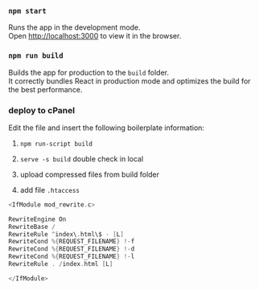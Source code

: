 ### `npm start`

Runs the app in the development mode.<br />
Open [http://localhost:3000](http://localhost:3000) to view it in the browser.

### `npm run build`

Builds the app for production to the `build` folder.<br />
It correctly bundles React in production mode and optimizes the build for the best performance.

### deploy to cPanel

Edit the file and insert the following boilerplate information:

1. `npm run-script build`

2. `serve -s build` double check in local

3. upload compressed files from build folder

4. add file `.htaccess`

```c
<IfModule mod_rewrite.c>

RewriteEngine On
RewriteBase /
RewriteRule ^index\.html\$ - [L]
RewriteCond %{REQUEST_FILENAME} !-f
RewriteCond %{REQUEST_FILENAME} !-d
RewriteCond %{REQUEST_FILENAME} !-l
RewriteRule . /index.html [L]

</IfModule>
```
